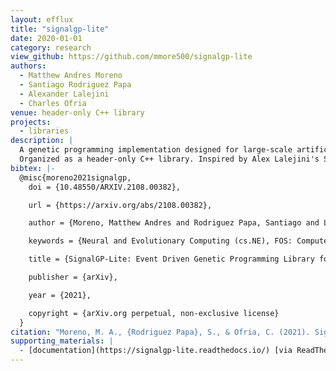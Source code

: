 ```yaml
---
layout: efflux
title: "signalgp-lite"
date: 2020-01-01
category: research
view_github: https://github.com/mmore500/signalgp-lite
authors:
  - Matthew Andres Moreno
  - Santiago Rodriguez Papa
  - Alexander Lalejini
  - Charles Ofria
venue: header-only C++ library
projects:
  - libraries
description: |
  A genetic programming implementation designed for large-scale artificial life applications.
  Organized as a header-only C++ library. Inspired by Alex Lalejini's SignalGP.
bibtex: |-
  @misc{moreno2021signalgp,
    doi = {10.48550/ARXIV.2108.00382},

    url = {https://arxiv.org/abs/2108.00382},

    author = {Moreno, Matthew Andres and Rodriguez Papa, Santiago and Lalejini, Alexander and Ofria, Charles},

    keywords = {Neural and Evolutionary Computing (cs.NE), FOS: Computer and information sciences, FOS: Computer and information sciences},

    title = {SignalGP-Lite: Event Driven Genetic Programming Library for Large-Scale Artificial Life Applications},

    publisher = {arXiv},

    year = {2021},

    copyright = {arXiv.org perpetual, non-exclusive license}
  }
citation: "Moreno, M. A., {Rodriguez Papa}, S., & Ofria, C. (2021). SignalGP-Lite: Event Driven Genetic Programming Library for Large-Scale Artificial Life Applications. arXiv preprint arXiv:2108.00382."
supporting_materials: |
  - [documentation](https://signalgp-lite.readthedocs.io/) [via ReadTheDocs 📖](https://readthedocs.org/)
---
```

